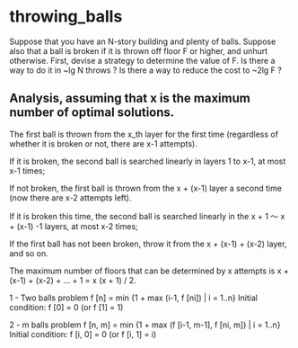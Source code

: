 # throwing_balls

Suppose that you have an N-story building and plenty of balls. Suppose also that a ball is broken if it is thrown off floor F or higher, and unhurt otherwise. First, devise a strategy to determine the value of F.  Is there a way to do it in ~lg N throws ? Is there a way to reduce the cost to ~2lg F ?


## Analysis, assuming that x is the maximum number of optimal solutions.

The first ball is thrown from the x_th layer for the first time (regardless of whether it is broken or not, there are x-1 attempts).

If it is broken, the second ball is searched linearly in layers 1 to x-1, at most x-1 times;

If not broken, the first ball is thrown from the x + (x-1) layer a second time (now there are x-2 attempts left).

If it is broken this time, the second ball is searched linearly in the x + 1 ～ x + (x-1) -1 layers, at most x-2 times;

If the first ball has not been broken, throw it from the x + (x-1) + (x-2) layer, and so on.

The maximum number of floors that can be determined by x attempts is x + (x-1) + (x-2) + ... + 1 = x (x + 1) / 2.

1 - Two balls problem f [n] = min {1 + max (i-1, f [ni]) | i = 1..n} Initial condition: f [0] = 0 (or f [1] = 1)

2 - m balls problem f [n, m] = min {1 + max (f [i-1, m-1], f [ni, m]) | i = 1..n} Initial condition: f [i, 0] = 0 (or f [i, 1] = i)
